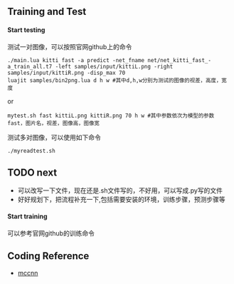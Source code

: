 ## Training and Test
#### Start testing
测试一对图像，可以按照官网github上的命令
```
./main.lua kitti fast -a predict -net_fname net/net_kitti_fast_-a_train_all.t7 -left samples/input/kittiL.png -right samples/input/kittiR.png -disp_max 70
luajit samples/bin2png.lua d h w #其中d,h,w分别为测试的图像的视差，高度，宽度
```
or
```
mytest.sh fast kittiL.png kittiR.png 70 h w #其中参数依次为模型的参数fast，图片名，视差，图像高，图像宽
```
测试多对图像，可以使用如下命令
```
./myreadtest.sh
```
## TODO next
+ 可以改写一下文件，现在还是.sh文件写的，不好用，可以写成.py写的文件
+ 好好规划下，把流程补充一下,包括需要安装的环境，训练步骤，预测步骤等

#### Start training
可以参考官网github的训练命令

## Coding Reference
+ [mccnn](https://github.com/jzbontar/mc-cnn)
